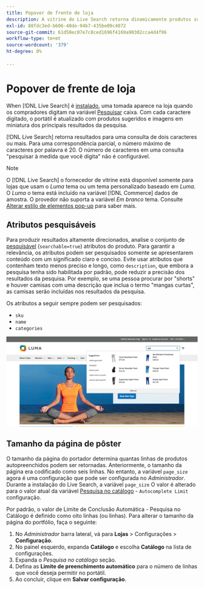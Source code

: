 ```yaml
---
title: Popover de frente de loja
description: A vitrine do Live Search retorna dinamicamente produtos sugeridos e miniaturas.
exl-id: 88fdc3ed-b606-40de-94b7-435be09c4072
source-git-commit: 61d50ec07e7c8ced1696f4169a90302cca4d4f96
workflow-type: tm+mt
source-wordcount: '379'
ht-degree: 0%

---
```


# Popover de frente de loja

When [!DNL Live Search] é [instalado](install.md), uma tomada aparece na loja quando os compradores digitam na variável [Pesquisar](https://docs.magento.com/user-guide/catalog/search-quick.html) caixa. Com cada caractere digitado, o portátil é atualizado com produtos sugeridos e imagens em miniatura dos principais resultados da pesquisa.

[!DNL Live Search] retorna resultados para uma consulta de dois caracteres ou mais. Para uma correspondência parcial, o número máximo de caracteres por palavra é 20. O número de caracteres em uma consulta &quot;pesquisar à medida que você digita&quot; não é configurável.

>[!NOTE]
>
>O [!DNL Live Search] o fornecedor de vitrine está disponível somente para lojas que usam o *Luma* tema ou um tema personalizado baseado em *Luma*. O *Luma* o tema está incluído na variável [!DNL Commerce] dados de amostra. O provedor não suporta a variável *Em branco* tema. Consulte [Alterar estilo de elementos pop-up](storefront-popover-styling.md) para saber mais.

## Atributos pesquisáveis

Para produzir resultados altamente direcionados, analise o conjunto de [pesquisável](https://docs.magento.com/user-guide/stores/attributes-product.html#storefront-properties) (`searchable=true`) atributos do produto. Para garantir a relevância, os atributos podem ser pesquisados somente se apresentarem conteúdo com um significado claro e conciso. Evite usar atributos que contenham texto menos preciso e longo, como `description`, que embora a pesquisa tenha sido habilitada por padrão, pode reduzir a precisão dos resultados da pesquisa. Por exemplo, se uma pessoa procurar por &quot;shorts&quot; e houver camisas com uma descrição que inclua o termo &quot;mangas curtas&quot;, as camisas serão incluídas nos resultados da pesquisa.

Os atributos a seguir sempre podem ser pesquisados:

* `sku`
* `name`
* `categories`

![Potência do Live Search](assets/storefront-search-as-you-type.png)

## Tamanho da página de pôster

O tamanho da página do portador determina quantas linhas de produtos autopreenchidos podem ser retornadas. Anteriormente, o tamanho da página era codificado como seis linhas. No entanto, a variável `page_size` agora é uma configuração que pode ser configurada no *Administrador*. Durante a instalação do Live Search, a variável `page_size` O valor é alterado para o valor atual da variável [Pesquisa no catálogo](https://docs.magento.com/user-guide/configuration/catalog/catalog.html#catalog-search) - `Autocomplete Limit` configuração.

Por padrão, o valor de Limite de Conclusão Automática - Pesquisa no Catálogo é definido como oito linhas (ou linhas). Para alterar o tamanho da página do portfólio, faça o seguinte:

1. No *Administrador* barra lateral, vá para **Lojas** > Configurações > **Configuração**.
1. No painel esquerdo, expanda **Catálogo** e escolha **Catálogo** na lista de configurações.
1. Expanda o *Pesquisa no catálogo* seção.
1. Defina as **Limite de preenchimento automático** para o número de linhas que você deseja permitir no portátil.
1. Ao concluir, clique em **Salvar configuração**.
